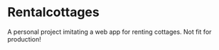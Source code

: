 # Rentalcottages

A personal project imitating a web app for renting cottages. Not fit for production!
